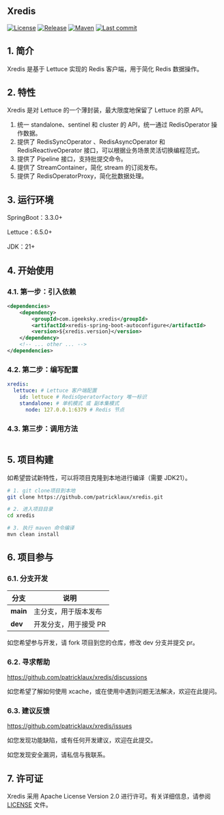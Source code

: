 ## Xredis

[![License](https://img.shields.io/badge/license-Apache%202-4EB1BA.svg)](https://www.apache.org/licenses/LICENSE-2.0.html) [![Release](https://img.shields.io/github/v/release/patricklaux/xredis)](https://github.com/patricklaux/xredis/releases) [![Maven](https://img.shields.io/maven-central/v/com.igeeksky.xredis/xredis.svg)](https://central.sonatype.com/namespace/com.igeeksky.xredis) [![Last commit](https://img.shields.io/github/last-commit/patricklaux/xredis)](https://github.com/patricklaux/xredis/commits)

## 1. 简介

Xredis 是基于 Lettuce 实现的 Redis 客户端，用于简化 Redis 数据操作。

## 2. 特性

Xredis 是对 Lettuce 的一个薄封装，最大限度地保留了 Lettuce 的原 API。

1. 统一 standalone、sentinel 和 cluster 的 API，统一通过 RedisOperator 操作数据。
2. 提供了 RedisSyncOperator 、RedisAsyncOperator 和 RedisReactiveOperator  接口，可以根据业务场景灵活切换编程范式。
3. 提供了 Pipeline 接口，支持批提交命令。
4. 提供了 StreamContainer，简化 stream 的订阅发布。
5. 提供了 RedisOperatorProxy，简化批数据处理。

## 3. 运行环境

SpringBoot：3.3.0+

Lettuce：6.5.0+

JDK：21+

## 4. 开始使用

### 4.1. 第一步：引入依赖

```xml
<dependencies>
    <dependency>
        <groupId>com.igeeksky.xredis</groupId>
        <artifactId>xredis-spring-boot-autoconfigure</artifactId>
        <version>${xredis.version}</version>
    </dependency>
    <!-- ... other ... -->
</dependencies>
```

### 4.2. 第二步：编写配置

```yaml
xredis:
  lettuce: # Lettuce 客户端配置
    id: lettuce # RedisOperatorFactory 唯一标识
    standalone: # 单机模式 或 副本集模式
      node: 127.0.0.1:6379 # Redis 节点
```

### 4.3. 第三步：调用方法

```java

```

## 5. 项目构建

如希望尝试新特性，可以将项目克隆到本地进行编译（需要 JDK21）。

```bash
# 1. git clone项目到本地
git clone https://github.com/patricklaux/xredis.git

# 2. 进入项目目录
cd xredis

# 3. 执行 maven 命令编译
mvn clean install
```

## 6. 项目参与

### 6.1. 分支开发

| 分支       | 说明           |
|----------|--------------|
| **main** | 主分支，用于版本发布   |
| **dev**  | 开发分支，用于接受 PR |

如您希望参与开发，请 fork 项目到您的仓库，修改 dev 分支并提交 pr。

### 6.2. 寻求帮助

https://github.com/patricklaux/xredis/discussions

如您希望了解如何使用 xcache，或在使用中遇到问题无法解决，欢迎在此提问。

### 6.3. 建议反馈

https://github.com/patricklaux/xredis/issues

如您发现功能缺陷，或有任何开发建议，欢迎在此提交。

如您发现安全漏洞，请私信与我联系。

## 7. 许可证

Xredis 采用 Apache License Version 2.0 进行许可。有关详细信息，请参阅 [LICENSE](LICENSE) 文件。

